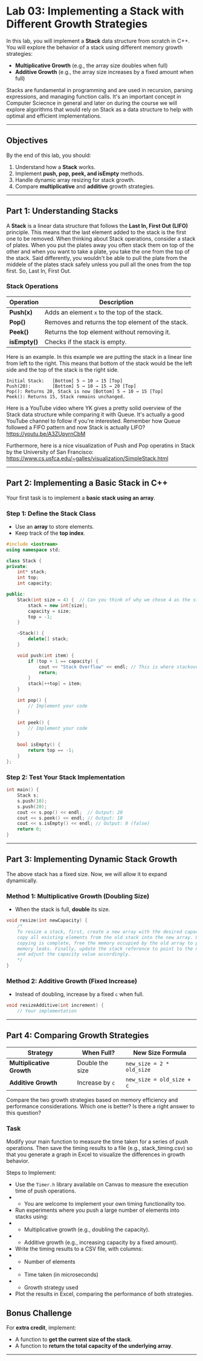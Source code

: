 # **Lab 03: Implementing a Stack with Different Growth Strategies**

In this lab, you will implement a **Stack** data structure from scratch in C++. You will explore the behavior of a stack using different memory growth strategies:
- **Multiplicative Growth** (e.g., the array size doubles when full)
- **Additive Growth** (e.g., the array size increases by a fixed amount when full)

Stacks are fundamental in programming and are used in recursion, parsing expressions, and managing function calls. It's an important concept in Computer Sciecnce in general and later on during the course we will explore algorithms that would rely on Stack as a data structure to help with optimal and efficient implementations. 

---

## **Objectives**
By the end of this lab, you should:
1. Understand how a **Stack** works.
2. Implement **push, pop, peek, and isEmpty** methods.
3. Handle dynamic array resizing for stack growth.
4. Compare **multiplicative** and **additive** growth strategies.

---

## **Part 1: Understanding Stacks**
A **Stack** is a linear data structure that follows the **Last In, First Out (LIFO)** principle. This means that the last element added to the stack is the first one to be removed. 
When thinking about Stack operations, consider a stack of plates. When you put the plates away you often stack them on top of the other and when you want to take a plate, you take the one from the top of the stack. Said differently, you wouldn't be able to pull the plate from the middele of the plates stack safely unless you pull all the ones from the top first. So, Last In, First Out. 

### **Stack Operations**
| Operation   | Description |
|------------|-------------|
| **Push(x)** | Adds an element `x` to the top of the stack. |
| **Pop()**   | Removes and returns the top element of the stack. |
| **Peek()**  | Returns the top element without removing it. |
| **isEmpty()** | Checks if the stack is empty. |

Here is an example. In this example we are putting the stack in a linear line from left to the right. This means that bottom of the stack would be the left side and the top of the stack is the right side. 
```
Initial Stack:   [Bottom] 5 → 10 → 15 [Top]
Push(20):        [Bottom] 5 → 10 → 15 → 20 [Top]
Pop(): Returns 20, Stack is now [Bottom] 5 → 10 → 15 [Top]
Peek(): Returns 15, Stack remains unchanged.
```

Here is a YouTube video where YK gives a pretty solid overview of the Stack data structure while comparing it with Queue. It's actually a good YouTube channel to follow if you're interested. Remember how Queue followed a FIFO pattern and now Stack is actually LIFO? 
https://youtu.be/A3ZUpyrnCbM


Furthermore, here is a nice visualization of Push and Pop operatins in Stack by the University of San Francisco: 
https://www.cs.usfca.edu/~galles/visualization/SimpleStack.html

---

## **Part 2: Implementing a Basic Stack in C++**
Your first task is to implement a **basic stack using an array**.

### **Step 1: Define the Stack Class**
- Use an **array** to store elements.
- Keep track of the **top index**.

```cpp
#include <iostream>
using namespace std;

class Stack {
private:
    int* stack;
    int top;
    int capacity;

public:
    Stack(int size = 4) {  // Can you think of why we chose 4 as the starting size? Do you have a better suggestion? 
        stack = new int[size];
        capacity = size;
        top = -1;
    }

    ~Stack() {
        delete[] stack;
    }

    void push(int item) {
        if (top + 1 == capacity) {
            cout << "Stack Overflow" << endl; // This is where stackoverflow.com name come from
            return;
        }
        stack[++top] = item;
    }

    int pop() {
        // Implement your code 
    }

    int peek() {
        // Implement your code
    }

    bool isEmpty() {
        return top == -1;
    }
};
```

### **Step 2: Test Your Stack Implementation**
```cpp
int main() {
    Stack s;
    s.push(10);
    s.push(20);
    cout << s.pop() << endl;  // Output: 20
    cout << s.peek() << endl; // Output: 10
    cout << s.isEmpty() << endl; // Output: 0 (false)
    return 0;
}
```

---

## **Part 3: Implementing Dynamic Stack Growth**
The above stack has a fixed size. Now, we will allow it to expand dynamically.

### **Method 1: Multiplicative Growth (Doubling Size)**
- When the stack is full, **double** its size.

```cpp
void resize(int newCapacity) {
    /*
    To resize a stack, first, create a new array with the desired capacity. Then, 
    copy all existing elements from the old stack into the new array. Once the 
    copying is complete, free the memory occupied by the old array to prevent 
    memory leaks. Finally, update the stack reference to point to the new array 
    and adjust the capacity value accordingly.
    */
}
```

### **Method 2: Additive Growth (Fixed Increase)**
- Instead of doubling, increase by a fixed `c` when full.

```cpp
void resizeAdditive(int increment) {
    // Your implementation
```

---

## **Part 4: Comparing Growth Strategies**
| Strategy   | When Full? | New Size Formula |
|-----------|------------|------------------|
| **Multiplicative Growth** | Double the size | `new_size = 2 * old_size` |
| **Additive Growth** | Increase by `c` | `new_size = old_size + c` |

Compare the two growth strategies based on memory efficiency and performance considerations. Which one is better? Is there a right answer to this question?

### Task
Modify your main function to measure the time taken for a series of push operations. Then save the timing results to a file 
(e.g., stack_timing.csv) so that you generate a graph in Excel to visualize the differences in growth behavior.

Steps to Implement:
- Use the `Timer.h` library available on Canvas to measure the execution time of push operations.
- - You are welcome to implement your own timing functionality too. 
- Run experiments where you push a large number of elements into stacks using:
- - Multiplicative growth (e.g., doubling the capacity).
- - Additive growth (e.g., increasing capacity by a fixed amount).
- Write the timing results to a CSV file, with columns:
- - Number of elements
- - Time taken (in microseconds)
- - Growth strategy used
- Plot the results in Excel, comparing the performance of both strategies.

## **Bonus Challenge**
For **extra credit**, implement:
- A function to **get the current size of the stack**.
- A function to **return the total capacity of the underlying array**.

---

